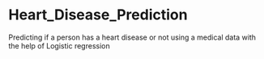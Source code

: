 # Heart_Disease_Prediction
Predicting if a person has a heart disease or not using a medical data with the help of Logistic regression
